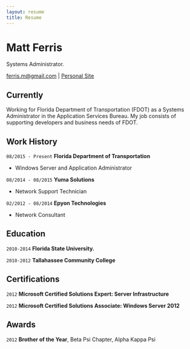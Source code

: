 ```yaml
---
layout: resume
title: Resume
---
```

# Matt Ferris
Systems Administrator.

<div id="webaddress">
<a href="ferris.m@gmail.com">ferris.m@gmail.com</a>
| <a href="http://mattferris.com">Personal Site</a>
</div>


## Currently

Working for Florida Department of Transportation (FDOT) 
as a Systems Administrator in the Application Services Bureau. 
My job consists of supporting developers and business needs of FDOT.

## Work History

`08/2015 - Present`
__Florida Department of Transportation__

- Windows Server and Application Administrator


`08/2014 - 08/2015`
__Yuma Solutions__

- Network Support Technician

`02/2012 - 08/2014`
__Epyon Technologies__

- Network Consultant

## Education

`2010-2014`
__Florida State University.__

`2010-2012`
__Tallahassee Community College__

## Certifications

`2012`
__Microsoft Certified Solutions Expert: Server Infrastructure__

`2012`
__Microsoft Certified Solutions Associate: Windows Server 2012__

## Awards

`2012`
__Brother of the Year__, Beta Psi Chapter, Alpha Kappa Psi


<!-- ### Footer

Last updated: May 2013 -->


